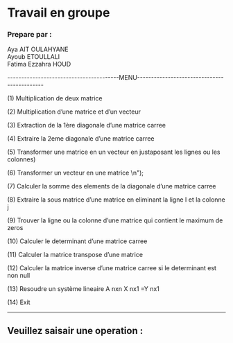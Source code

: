 
# Travail en groupe

### Prepare par :        
 Aya AIT OULAHYANE   
 Ayoub ETOULLALI     
 Fatima Ezzahra HOUD 

 ----------------------------------------MENU--------------------------------------------  
 
(1) Multiplication de deux matrice

(2) Multiplication d’une matrice et d’un vecteur 

(3) Extraction de la 1ère diagonale d’une matrice carree 

(4) Extraire la 2eme diagonale d’une matrice carree 

(5) Transformer une matrice en un vecteur en justaposant les lignes ou les colonnes)

(6) Transformer un vecteur en une matrice \n");

(7) Calculer la somme des elements de la diagonale d’une matrice carree 

(8) Extraire la sous matrice d’une matrice en eliminant la ligne I et la colonne j 

(9) Trouver la ligne ou la colonne d’une matrice qui contient le maximum de zeros 

(10) Calculer le determinant d’une matrice carree

(11) Calculer la matrice transpose d’une matrice

(12) Calculer la matrice inverse d’une matrice carree si le determinant est non null 

(13) Resoudre un système lineaire A nxn X nx1 =Y nx1 

(14) Exit 

 ----------------------------------------------------------------------------------------

## Veuillez saisair une operation :
